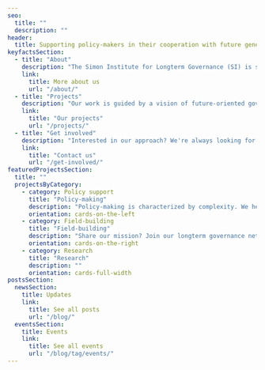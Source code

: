 ```yaml
---
seo:
  title: ""
  description: ""
header:
  title: Supporting policy-makers in their cooperation with future generations.
keyfactsSection:
  - title: "About"
    description: "The Simon Institute for Longterm Governance (SI) is somewhere between a research and a training centre. We discreetly support policy networks in mitigating global catastrophic risks with science-based tools."
    link:
      title: More about us
      url: "/about/"
  - title: "Projects"
    description: "Our work is guided by a vision of future-oriented governance, facilitated by advances in research and mindsets. With our community of policy-makers and scientists, we run experiments, build tools and provide training."
    link:
      title: "Our projects"
      url: "/projects/"
  - title: "Get involved"
    description: "Interested in our approach? We're always looking for new ideas, collaborations and support. We are also happy to share our insights and provide input. Get in touch and let's contribute to the future."
    link:
      title: "Contact us"
      url: "/get-involved/"
featuredProjectsSection:
  title: ""
  projectsByCategory:
    - category: Policy support
      title: "Policy-making"
      description: "Policy-making is characterized by complexity. We help you and your team grapple productively with it."
      orientation: cards-on-the-left
    - category: Field-building
      title: "Field-building"
      description: "Share our mission? Join our longterm governance network."
      orientation: cards-on-the-right
    - category: Research
      title: "Research"
      description: ""
      orientation: cards-full-width
postsSection:
  newsSection:
    title: Updates
    link:
      title: See all posts
      url: "/blog/"
  eventsSection:
    title: Events
    link:
      title: See all events
      url: "/blog/tag/events/"
---
```

